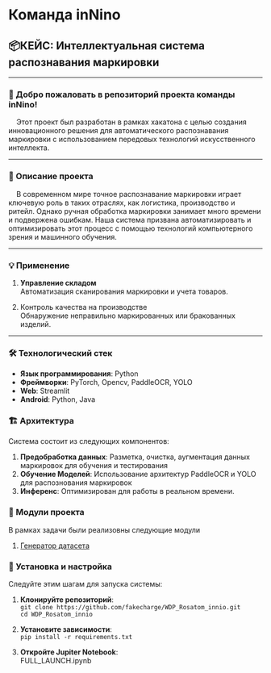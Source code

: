# Команда inNino
## 📦КЕЙС: Интеллектуальная система распознавания маркировки

---
### 🎉 Добро пожаловать в репозиторий проекта команды inNino! ###
&nbsp;&nbsp;&nbsp;&nbsp;Этот проект был разработан в рамках хакатона с 
целью создания инновационного решения для автоматического распознавания маркировки
с использованием передовых технологий искусственного интеллекта.

---

### 🚀 Описание проекта ###

&nbsp;&nbsp;&nbsp;&nbsp;В современном мире точное распознавание маркировки играет 
ключевую роль в таких отраслях, как логистика, производство и ритейл. 
Однако ручная обработка маркировки занимает много времени и подвержена ошибкам. 
Наша система призвана автоматизировать и оптимизировать этот процесс с помощью технологий 
компьютерного зрения и машинного обучения.

---

### 💡 Применение

1. **Управление складом**<br>
Автоматизация сканирования маркировки и учета товаров.

2. Контроль качества на производстве<br>
Обнаружение неправильно маркированных или бракованных изделий.
---
### 🛠️ Технологический стек

- **Язык программирования**: Python
- **Фреймворки**: PyTorch, Opencv, PaddleOCR, YOLO
- **Web**: Streamlit
- **Android**: Python, Java

### 🏗️ Архитектура

Система состоит из следующих компонентов:

1. **Предобработка данных**: Разметка, очистка, аугментация данных маркировок для обучения и тестирования
2. **Обучение Моделей**: Использование архитектур PaddleOCR и YOLO для распознования маркировок
3. **Инференс**: Оптимизирован для работы в реальном времени.

### 🌟 Модули проекта

В рамках задачи были реализовны следующие модули

1. [Генератор датасета](imitator/)

### 🔧 Установка и настройка
Следуйте этим шагам для запуска системы:

1. **Клонируйте репозиторий**:<br>```git clone https://github.com/fakecharge/WDP_Rosatom_innio.git```<br>
```cd WDP_Rosatom_innio```
2. **Установите зависимости**:<br> ```pip install -r requirements.txt```

3. **Откройте Jupiter Notebook**:<br> FULL_LAUNCH.ipynb
